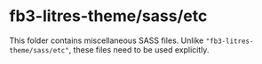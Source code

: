 # fb3-litres-theme/sass/etc

This folder contains miscellaneous SASS files. Unlike `"fb3-litres-theme/sass/etc"`, these files
need to be used explicitly.
